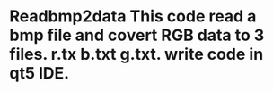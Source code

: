 # Readbmp2data This code read a bmp file and covert RGB data to 3 files. r.tx b.txt g.txt. write code in qt5 IDE.

